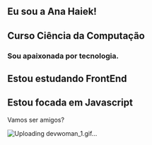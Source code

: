 ## Eu sou a Ana Haiek!
## Curso Ciência da Computação
### Sou apaixonada por tecnologia.
## Estou estudando FrontEnd 
## Estou focada em Javascript 
Vamos ser amigos? 


![Uploading devwoman_1.gif…]()
